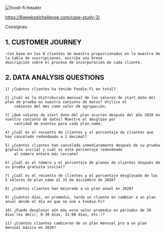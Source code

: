 ![foodi-fi-header](https://github.com/DataCiriano/SQL/assets/147123439/128ec1c2-b04c-4ef2-83ee-67b6d199588a)

https://8weeksqlchallenge.com/case-study-3/

Consignas: 

## 1. CUSTOMER JOURNEY

    -Con base en los 8 clientes de muestra proporcionados en la muestra de la tabla de suscripciones, escriba una breve 
    descripción sobre el proceso de incorporación de cada cliente.

## 2. DATA ANALYSIS QUESTIONS

    1) ¿Cuántos clientes ha tenido Foodie-Fi en total?

    2) ¿Cuál es la distribución mensual de los valores de start_date del plan de prueba en nuestro conjunto de datos? Utilice el 
        comienzo del mes como valor de agrupación.

    3) ¿Qué valores de start_date del plan ocurren después del año 2020 en nuestro conjunto de datos? Muestre el desglose por 
        cantidad de eventos para cada plan_name.

    4) ¿Cuál es el recuento de clientes y el porcentaje de clientes que han cancelado redondeado a 1 decimal?

    5) ¿Cuántos clientes han cancelado inmediatamente después de su prueba gratuita inicial y cuál es este porcentaje redondeado 
        al número entero más cercano?

    6) ¿Cuál es el número y el porcentaje de planes de clientes después de su prueba gratuita inicial?

    7) ¿Cuál es el recuento de clientes y el porcentaje desglosado de los 5 valores de plan_name al 31 de diciembre de 2020?

    8) ¿Cuántos clientes han mejorado a un plan anual en 2020?

    9) ¿Cuántos días, en promedio, tarda un cliente en cambiar a un plan anual desde el día en que se une a Foodie-Fi?

    10) ¿Puede desglosar aún más este valor promedio en períodos de 30 días (es decir, 0-30 días, 31-60 días, etc.)?

    11) ¿Cuántos clientes cambiaron de un plan mensual pro a un plan mensual básico en 2020?

